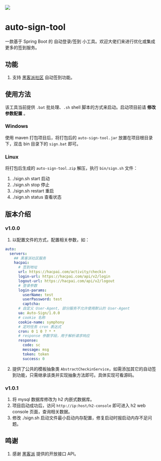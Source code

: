 ![](https://img.shields.io/badge/AutoCheckin-v1.0.0-green)
# auto-sign-tool
一款基于 Spring Boot 的 自动登录/签到 小工具。欢迎大佬们来进行优化或集成更多的签到服务。

## 功能
1. 支持 [黑客派社区](https://hacpai.com/) 自动签到功能。

## 使用方法
该工具当前提供 `.bat` 批处理、`.sh` shell 脚本的方式来启动。启动项目前请 **修改参数配置** 。

### Windows
使用 maven 打包项目后，将打包后的 `auto-sign-tool.jar` 放置在项目根目录下，双击 bin 目录下的 `sign.bat` 即可。

### Linux
将打包后生成的 `auto-sign-tool.zip` 解压，执行 `bin/sign.sh` 文件：
1. ./sign.sh start      启动
2. ./sign.sh stop       停止
3. ./sign.sh restart    重启
4. ./sign.sh status     查看状态

## 版本介绍
### v1.0.0
1. 以配置文件的方式，配置相关参数，如：
```yaml
auto:
  servers:
    ## 黑客派社区服务
    hacpai:
      # 签到地址
      url: https://hacpai.com/activity/checkin
      login-url: https://hacpai.com/api/v2/login
      logout-url: https://hacpai.com/api/v2/logout
      # 登录参数
      login-params:
        userName: test
        userPassword: test
        captcha:
      # 自定义 User-Agent, 部分服务不允许使用默认的 User-Agent
      ua: Auto-Sign/1.0.0
      # cookie 名称
      cookie-name: symphony
      # 定时任务 cron 表达式
      cron: 0 1 0 ? * *
      # response 参数字段，用于解析请求响应
      response:
        code: sc
        message: msg
        token: token
        success: 0
```
2. 提供了公共的模板抽象类 `AbstractCheckinService`，如需添加其它的自动签到功能，只需继承该类并实现抽象方法即可。具体实现可看源码。

### v1.0.1
1. 将 mysql 数据库修改为 h2 内嵌式数据库。
2. 项目启动成功后，访问 `http://ip:host/h2-console` 即可进入 h2 web console 页面，查询相关数据。
3. 修改 ./sign.sh 启动文件最小启动内存配置，修复启动时报启动内存不足问题。

## 鸣谢
1. 感谢 [黑客派](https://hacpai.com/) 提供的开放接口 API。
